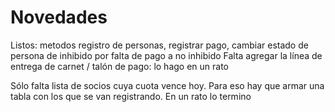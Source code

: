 # Novedades 

Listos: metodos registro de personas, registrar pago, cambiar estado de persona de inhibido por falta de pago a no inhibido
Falta agregar la línea de entrega de carnet / talón de pago: lo hago en un rato

Sólo falta lista de socios cuya cuota vence hoy. 
Para eso hay que armar una tabla con los que se van registrando. En un rato lo termino  
